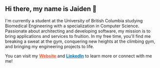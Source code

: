 <h2>Hi there, my name is Jaiden 👋</h2>

I'm currently a student at the University of British Columbia studying Biomedical Engineering with a specialization in Computer Science. Passionate about architecting and developing software, my mission is to bring applications and services to fruition. In my free time, you'll find me breaking a sweat at the gym, conquering new heights at the climbing gym, and bringing my engineering projects to life.

You can visit my <a href="https://jaidensiu.vercel.app/" target="_blank" rel="noopener noreferrer" style="color: #ff5733; font-weight: bold; text-decoration: underline;">Website</a> and <a href="https://www.linkedin.com/in/jaidensiu" target="_blank" rel="noopener noreferrer" style="color: #0077b5; font-weight: bold; text-decoration: underline;">LinkedIn</a> to learn more or connect with me me!

<!---
jaidensiu/jaidensiu is a ✨ special ✨ repository because its `README.md` (this file) appears on your GitHub profile.
You can click the Preview link to take a look at your changes.
--->
